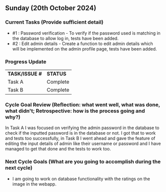 ## Sunday (20th October 2024)



### Current Tasks (Provide sufficient detail)
  * #1 : Password verification - To verify if the password used is matching in the database to allow log in, tests have been added.
  * #2 : Edit admin details - Create a function to edit admin details which will be implemented on the admin profile page, tests have been added.


### Progress Update 
<table>
    <tr>
        <td><strong>TASK/ISSUE #</strong>
        </td>
        <td><strong>STATUS</strong>
        </td>
    </tr>
    <tr>
        <!-- Task/Issue # -->
        <td>Task A
        </td>
        <!-- Status -->
        <td>Complete
        </td>
    </tr>
    <tr>
        <!-- Task/Issue # -->
        <td>Task B
        </td>
        <!-- Status -->
        <td>Complete
        </td>
    </tr>
    
</table>

### Cycle Goal Review (Reflection: what went well, what was done, what didn't; Retrospective: how is the process going and why?)
In Task A I was focused on verifying the admin password in the database to check if the inputted password is in the database or not. I got that to work and tests too successfully, in Task B
I went ahead and gave the feature of editing the input details of admin like their username or password and I have managed to get that done and the tests to work too.

### Next Cycle Goals (What are you going to accomplish during the next cycle)
  * I am going to work on database functionality with the ratings on the image in the webapp.
